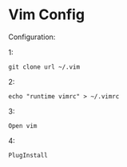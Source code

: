 # Vim Config

Configuration:

1:
```
git clone url ~/.vim
```
2:
```
echo "runtime vimrc" > ~/.vimrc
```
3:
```
Open vim
```
4:
```
PlugInstall
```
